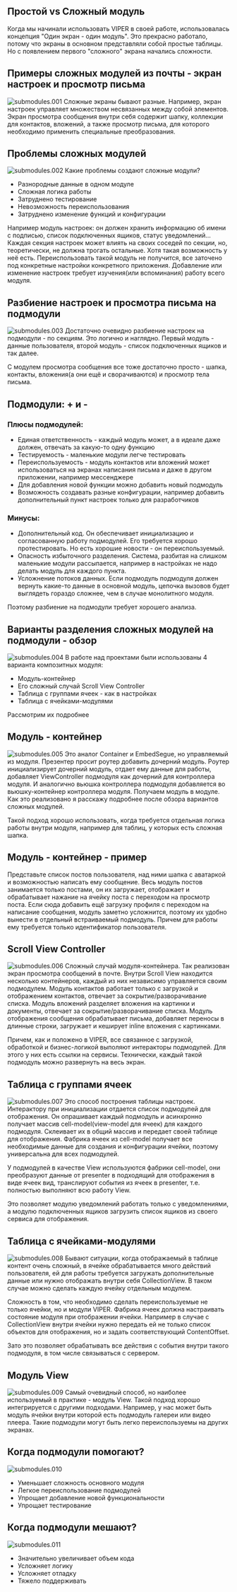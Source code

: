 ## Простой vs Сложный модуль

Когда мы начинали использовать VIPER в своей работе, использовалась концепция "Один экран - один модуль". Это прекрасно работало, потому что экраны в основном представляли собой простые таблицы. Но с появлением первого "сложного" экрана начались сложности.

## Примеры сложных модулей из почты - экран настроек и просмотр письма
![submodules.001](Resources/submodules/submodules.001.png)
Сложные экраны бывают разные. Например, экран настроек управляет множеством несвязанных между собой элементов.
Экран просмотра сообщения внутри себя содержит шапку, коллекции для контактов, вложений, а также просмотр письма, для которого необходимо применить специальные преобразования.

## Проблемы сложных модулей
![submodules.002](Resources/submodules/submodules.002.png)
Какие проблемы создают сложные модули?
- Разнородные данные в одном модуле
- Сложная логика работы
- Затруднено тестирование
- Невозможность переиспользования
- Затруднено изменение функций и конфигурации

Например модуль настроек: он должен хранить информацию об имени с подписью, список подключенных ящиков, статус уведомлений...
Каждая секция настроек может влиять на своих соседей по секции, но, теоретически, не должна трогать остальные. Хотя такая возможность у неё есть.
Переиспользовать такой модуль не получится, все заточено под конкретные настройки конкретного приложения.
Добавление или изменение настроек требует изучения(или вспоминания) работу всего модуля.

## Разбиение настроек и просмотра письма на подмодули
![submodules.003](Resources/submodules/submodules.003.png)
Достаточно очевидно разбиение настроек на подмодули - по секциям. Это логично и наглядно.
Первый модуль - данные пользователя, второй модуль - список подключенных ящиков и так далее.

С модулем просмотра сообщения все тоже достаточно просто - шапка, контакты, вложения(а они ещё и сворачиваются) и просмотр тела письма.

## Подмодули: + и -

### Плюсы подмодулей:
- Единая ответственность - каждый модуль может, а в идеале даже должен, отвечать за какую-то одну функцию
- Тестируемость - маленькие модули легче тестировать
- Переиспользуемость - модуль контактов или вложений может использоваться на экранах написания письма и даже в другом приложении, например мессенджере
- Для добавления новой функции можно добавить новый подмодуль
- Возможность создавать разные конфигурации, например добавить дополнительный пункт настроек только для разработчиков

### Минусы:
- Дополнительный код. Он обеспечивает инициализацию и согласованную работу подмодулей. Его требуется хорошо протестировать. Но есть хорошие новости - он переиспользуемый.
- Опасность избыточного разделения. Система, разбитая на слишком маленькие модули рассыпается, например в настройках не надо делать модуль для каждого пункта.
- Усложнение потоков данных. Если подмодуль подмодуля должен вернуть какие-то данные в основной модуль, цепочка вызовов будет выглядеть гораздо сложнее, чем в случае монолитного модуля.

Поэтому разбиение на подмодули требует хорошего анализа.

## Варианты разделения сложных модулей на подмодули - обзор
![submodules.004](Resources/submodules/submodules.004.png)
В работе над проектами были использованы 4 варианта композитных модуля:
- Модуль-контейнер
- Его сложный случай Scroll View Controller
- Таблица с группами ячеек - как в настройках
- Таблица с ячейками-модулями

Рассмотрим их подробнее

## Модуль - контейнер
![submodules.005](Resources/submodules/submodules.005.png)
Это аналог Container и EmbedSegue, но управляемый из модуля. Презентер просит роутер добавить дочерний модуль. Роутер инициализирует дочерний модуль, отдает ему данные для работы, добавляет ViewController подмодуля как дочерний для контроллера модуля. И аналогично вьюшка контроллера подмодуля добавляется во вьюшку-контейнер контроллера модуля.
Получаем модуль в модуле. Как это реализовано я расскажу подробнее после обзора вариантов сложных модулей.

Такой подход хорошо использовать, когда требуется отдельная логика работы внутри модуля, например для таблиц, у которых есть сложная шапка.

## Модуль - контейнер - пример

Представьте список постов пользователя, над ними шапка с аватаркой и возможностью написать ему сообщение.
Весь модуль постов занимается только постами, он их загружает, отображает и обрабатывает нажание на ячейку поста с переходом на просмотр поста.
Если сюда добавить ещё загрузку профиля с переходом на написание сообщения, модуль заметно усложнится, поэтому их удобно вынести в отдельный встраиваемый подмодуль. Причем для работы ему требуется только идентификатор пользователя.

## Scroll View Controller
![submodules.006](Resources/submodules/submodules.006.png)
Сложный случай модуля-контейнера. Так реализован экран просмотра сообщений в почте. Внутри Scroll View находится несколько контейнеров, каждый из них независимо управляется своим подмодулем.
Модуль контактов работает только с загрузкой и отображением контактов, отвечает за сокрытие/разворачивание списка.
Модуль вложений разделяет вложения на картинки и документы,  отвечает за сокрытие/разворачивание списка.
Модуль отображения сообщения обрабатывает письма, добавляет переносы в длинные строки, загружает и кеширует inline вложения с картинками.

Причем, как и положено в VIPER, все связанное с загрузкой, обработкой и бизнес-логикой выполяют интеракторы подмодулей. Для этого у них есть ссылки на сервисы. Технически, каждый такой подмодуль можно развернуть на весь экран.

## Таблица с группами ячеек
![submodules.007](Resources/submodules/submodules.007.png)
Это способ построения таблицы настроек. Интерактору при инициализации отдается список подмодулей для отображения. Он опрашивает каждый подмодуль и асинхронно получает массив cell-model(view-model для ячеек) для каждого подмодуля. Склеивает их в общий массив и передает своей таблице для отображения. Фабрика ячеек из cell-model получает все необходимые данные для создания и конфигурации ячейки, поэтому универсальна для всех подмодулей.

У подмодулей в качестве View используются фабрики cell-model, они преобразуют данные от presenter в подходящий для отображения в виде ячеек вид, транслируют события из ячеек в presenter, т.е. полностью выполняют всю работу View.

Это позволяет модулю уведомлений работать только с уведомлениями, а модулю подключенных ящиков загрузить список ящиков из своего сервиса для отображения.

## Таблица с ячейками-модулями
![submodules.008](Resources/submodules/submodules.008.png)
Бывают ситуации, когда отображаемый в таблице контент очень сложный, в ячейке обрабатывается много действий пользователя, ей для работы требуется загружать дополнительные данные или нужно отображать внутри себя CollectionView. В таком случае можно сделать каждую ячейку отдельным модулем.

Сложность в том, что необходимо сделать переиспользуемые не только ячейки, но и модули VIPER. Фабрика ячеек должна настраивать состояние модуля при отображении ячейки. Например в случае с CollectionView внутри ячейки нужно передать ей не только список объектов для отображения, но и задать соответствующий ContentOffset.

Зато это позволяет обрабатывать все действия с события внутри такого подмодуля, в том числе связываться с сервером.

## Модуль View
![submodules.009](Resources/submodules/submodules.009.png)
Самый очевидный способ, но наиболее используемый в практике - модуль View. Такой подход хорошо интегрируется с другими подходами. Например, у нас может быть модуль ячейки внутри которой есть подмодуль галереи или видео плеера. Такие подмодули могут быть легко переиспользуемы на других экранах.

## Когда подмодули помогают?
![submodules.010](Resources/submodules/submodules.010.png)
- Уменьшает сложность основного модуля
- Легкое переиспользование подмодулей
- Упрощает добавление новой функциональности
- Упрощает тестирование

## Когда подмодули мешают?
![submodules.011](Resources/submodules/submodules.011.png)
- Значительно увеличивает объем кода
- Усложняет логику
- Усложняет отладку
- Тяжело поддерживать
